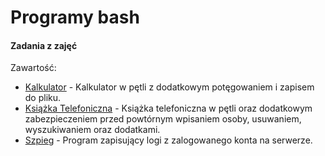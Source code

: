 # Programy bash

#### Zadania z zajęć

Zawartość:
* [Kalkulator](kalkulator) - Kalkulator w pętli z dodatkowym potęgowaniem i zapisem do pliku.
* [Książka Telefoniczna](ksiazka_telefoniczna) - Książka telefoniczna w pętli oraz dodatkowym zabezpieczeniem przed powtórnym wpisaniem osoby, usuwaniem, wyszukiwaniem oraz dodatkami.
* [Szpieg](szpieg) - Program zapisujący logi z zalogowanego konta na serwerze.
